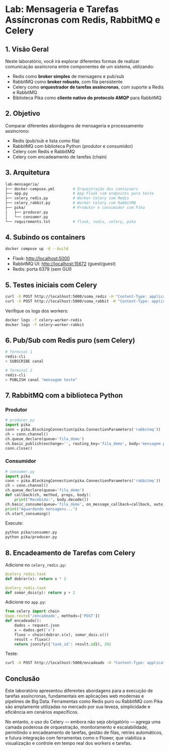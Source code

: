 # Lab: Mensageria e Tarefas Assíncronas com Redis, RabbitMQ e Celery

## 1. Visão Geral

Neste laboratório, você irá explorar diferentes formas de realizar comunicação assíncrona entre componentes de um sistema, utilizando:

* Redis como **broker simples** de mensagens e pub/sub
* RabbitMQ como **broker robusto**, com fila persistente
* Celery como **orquestrador de tarefas assíncronas**, com suporte a Redis e RabbitMQ
* Biblioteca Pika como **cliente nativo do protocolo AMQP** para RabbitMQ

## 2. Objetivo

Comparar diferentes abordagens de mensageria e processamento assíncrono:

* Redis  (pub/sub e lista como fila)
* RabbitMQ com biblioteca Python (produtor e consumidor)
* Celery com Redis e RabbitMQ
* Celery com encadeamento de tarefas (chain)

## 3. Arquitetura

```bash
lab-mensageria/
├── docker-compose.yml        # Orquestração dos containers
├── app.py                    # App Flask com endpoints para teste
├── celery_redis.py           # Worker Celery com Redis
├── celery_rabbit.py          # Worker Celery com RabbitMQ
├── pika/                     # Produtor e consumidor com Pika
│   ├── producer.py
│   └── consumer.py
└── requirements.txt          # flask, redis, celery, pika
```

## 4. Subindo os containers

```bash
docker compose up -d --build
```

* Flask: [http://localhost:5000](http://localhost:5000)
* RabbitMQ UI: [http://localhost:15672](http://localhost:15672) (guest/guest)
* Redis: porta 6379 (sem GUI)

## 5. Testes iniciais com Celery

```bash
curl -X POST http://localhost:5000/soma_redis -H "Content-Type: application/json" -d '{"x": 2, "y": 3}'
curl -X POST http://localhost:5000/soma_rabbit -H "Content-Type: application/json" -d '{"x": 5, "y": 7}'
```

Verifique os logs dos workers:

```bash
docker logs -f celery-worker-redis
docker logs -f celery-worker-rabbit
```

## 6. Pub/Sub com Redis puro (sem Celery)

```bash
# Terminal 1
redis-cli
> SUBSCRIBE canal

# Terminal 2
redis-cli
> PUBLISH canal "mensagem teste"
```

## 7. RabbitMQ com a biblioteca Python

### Produtor

```python
# producer.py
import pika
conn = pika.BlockingConnection(pika.ConnectionParameters('rabbitmq'))
ch = conn.channel()
ch.queue_declare(queue='fila_demo')
ch.basic_publish(exchange='', routing_key='fila_demo', body='mensagem pika')
conn.close()
```

### Consumidor

```python
# consumer.py
import pika
conn = pika.BlockingConnection(pika.ConnectionParameters('rabbitmq'))
ch = conn.channel()
ch.queue_declare(queue='fila_demo')
def callback(ch, method, props, body):
    print("Recebido:", body.decode())
ch.basic_consume(queue='fila_demo', on_message_callback=callback, auto_ack=True)
print("Aguardando mensagens...")
ch.start_consuming()
```

Execute:

```bash
python pika/consumer.py
python pika/producer.py
```

## 8. Encadeamento de Tarefas com Celery

Adicione no `celery_redis.py`:

```python
@celery_redis.task
def dobrar(x): return x * 2

@celery_redis.task
def somar_dois(y): return y + 2
```

Adicione no `app.py`:

```python
from celery import chain
@app.route('/encadeado', methods=['POST'])
def encadeado():
    dados = request.json
    x = dados.get('x')
    fluxo = chain(dobrar.s(x), somar_dois.s())
    result = fluxo()
    return jsonify({'task_id': result.id}), 202
```

Teste:

```bash
curl -X POST http://localhost:5000/encadeado -H "Content-Type: application/json" -d '{"x": 5}'
```


## Conclusão

Este laboratório apresentou diferentes abordagens para a execução de tarefas assíncronas, fundamentais em aplicações web modernas e pipelines de Big Data. Ferramentas como Redis puro ou RabbitMQ com Pika são amplamente utilizadas no mercado por sua leveza, simplicidade e eficiência em cenários específicos.

No entanto, o uso do Celery — embora não seja obrigatório — agrega uma camada poderosa de orquestração, monitoramento e escalabilidade, permitindo o encadeamento de tarefas, gestão de filas, retries automáticos, e futura integração com ferramentas como o Flower, que viabiliza a visualização e controle em tempo real dos workers e tarefas.


